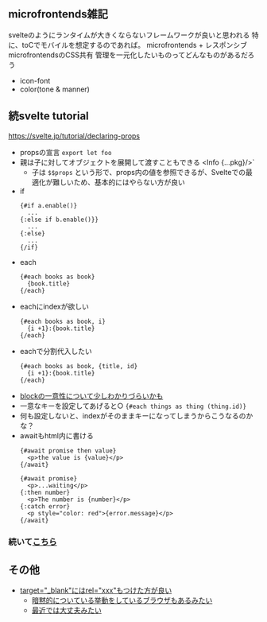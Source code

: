 ## microfrontends雑記
svelteのようにランタイムが大きくならないフレームワークが良いと思われる
特に、toCでモバイルを想定するのであれば。
microfrontends + レスポンシブ
microfrontendsのCSS共有
管理を一元化したいものってどんなものがあるだろう
- icon-font
- color(tone & manner)

## 続svelte tutorial
https://svelte.jp/tutorial/declaring-props
- propsの宣言 `export let foo`
- 親は子に対してオブジェクトを展開して渡すこともできる <Info {...pkg}/>`
  - 子は `$$props` という形で、props内の値を参照できるが、Svelteでの最適化が難しいため、基本的にはやらない方が良い
- if
  ```
  {#if a.enable()}
    ...
  {:else if b.enable()}}
    ...
  {:else}
    ...
  {/if}
  ```
- each
  ```
  {#each books as book}
    {book.title}
  {/each}
  ```
- eachにindexが欲しい
  ```
  {#each books as book, i}
    {i +1}:{book.title}
  {/each}
  ```
- eachで分割代入したい
  ```
  {#each books as book, {title, id}
    {i +1}:{book.title}
  {/each}
  ```
- [blockの一意性について少しわかりづらいかも](https://svelte.jp/tutorial/keyed-each-blocks)
- 一意なキーを設定してあげると○  `{#each things as thing (thing.id)}`
- 何も設定しないと、indexがそのままキーになってしまうからこうなるのかな？
- awaitもhtml内に書ける
  ```
  {#await promise then value}
    <p>the value is {value}</p>
  {/await}
  ```
  ```
  {#await promise}
  	<p>...waiting</p>
  {:then number}
  	<p>The number is {number}</p>
  {:catch error}
  	<p style="color: red">{error.message}</p>
  {/await}

  ```

### 続いて[こちら](https://svelte.jp/tutorial/dom-events)
  


## その他
- [target="_blank"にはrel="xxx"もつけた方が良い](https://blog.ojisan.io/noreferrer-noopener)
  - [暗黙的についている挙動をしているブラウザもあるみたい](https://developer.mozilla.org/ja/docs/Web/HTML/Element/a#%E3%83%96%E3%83%A9%E3%82%A6%E3%82%B6%E3%83%BC%E3%81%AE%E4%BA%92%E6%8F%9B%E6%80%A7)
  - [最近では大丈夫みたい](https://developer.mozilla.org/ja/docs/Web/HTML/Element/a#%E3%82%BB%E3%82%AD%E3%83%A5%E3%83%AA%E3%83%86%E3%82%A3%E3%81%A8%E3%83%97%E3%83%A9%E3%82%A4%E3%83%90%E3%82%B7%E3%83%BC)
